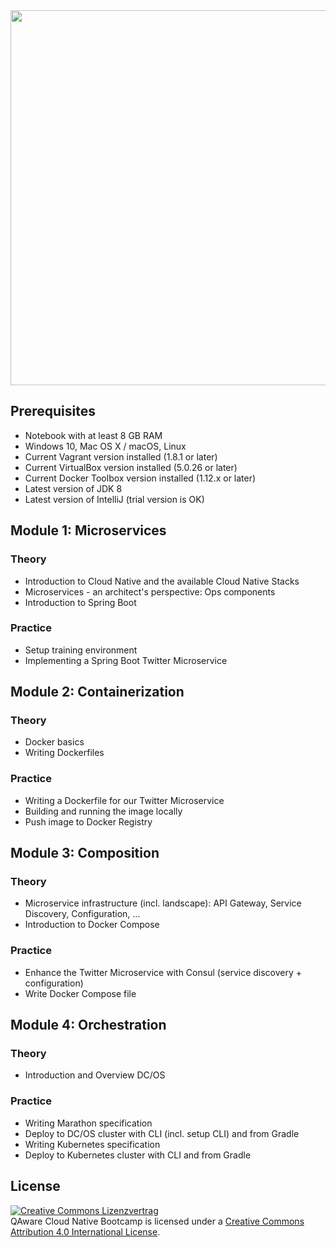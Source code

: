 <img src="https://raw.githubusercontent.com/qaware/hitchhikers-guide-cloudnative/master/logo.png" width="600px">

## Prerequisites
 * Notebook with at least 8 GB RAM
 * Windows 10, Mac OS X / macOS, Linux
 * Current Vagrant version installed (1.8.1 or later)
 * Current VirtualBox version installed (5.0.26 or later)
 * Current Docker Toolbox version installed (1.12.x or later)
 * Latest version of JDK 8
 * Latest version of IntelliJ (trial version is OK)

## Module 1: Microservices
### Theory
 * Introduction to Cloud Native and the available Cloud Native Stacks
 * Microservices - an architect's perspective: Ops components
 * Introduction to Spring Boot

### Practice
 * Setup training environment
 * Implementing a Spring Boot Twitter Microservice

## Module 2: Containerization
### Theory
 * Docker basics
 * Writing Dockerfiles

### Practice
 * Writing a Dockerfile for our Twitter Microservice
 * Building and running the image locally
 * Push image to Docker Registry

## Module 3: Composition
### Theory
 * Microservice infrastructure (incl. landscape): API Gateway, Service Discovery, Configuration, ...
 * Introduction to Docker Compose

### Practice
 * Enhance the Twitter Microservice with Consul (service discovery + configuration)
 * Write Docker Compose file

## Module 4: Orchestration
### Theory
 * Introduction and Overview DC/OS

### Practice
 * Writing Marathon specification
 * Deploy to DC/OS cluster with CLI (incl. setup CLI) and from Gradle
 * Writing Kubernetes specification
 * Deploy to Kubernetes cluster with CLI and from Gradle

## License
<a rel="license" href="http://creativecommons.org/licenses/by-sa/4.0/"><img alt="Creative Commons Lizenzvertrag" style="border-width:0" src="https://i.creativecommons.org/l/by-sa/4.0/88x31.png" /></a><br /><span xmlns:dct="http://purl.org/dc/terms/" href="http://purl.org/dc/dcmitype/Text" property="dct:title" rel="dct:type">QAware Cloud Native Bootcamp</span> is licensed under a <a rel="license" href="http://creativecommons.org/licenses/by-sa/4.0/">Creative Commons Attribution 4.0 International License</a>.

